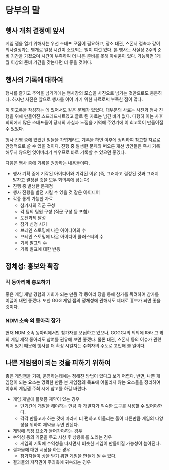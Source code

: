 # 당부의 말

## 행사 개최 결정에 앞서

게임 잼을 열기 위해서는 우선 스태프 모집이 필요하고, 장소 대관, 스폰서 접촉과 같이 의사결정과는 별개로 일정 시간이 소요되는 일이 여럿 있다.
본 행사는 사실상 2주의 준비 기간을 가졌으며 시간이 부족하여 더 나은 준비를 못해 아쉬움이 있다.
가능하면 1개월 이상의 준비 기간을 갖는다면 더 좋을 것이다.

## 행사의 기록에 대하여

행사를 즐기고 추억을 남기기에는 행사장의 모습을 사진으로 남기는 것만으로도 충분하다.
하지만 사진은 앞으로 행사를 이어 가기 위한 자료로써 부족한 점이 많다.

이 회고록을 작성하는 데 있어서도 같은 문제가 있었다. 대부분의 사료는 사진과 행사 진행을 위해 만들어진 스프레드시트였고 글로 된 자료는 남긴 바가 없다.
다행히 이는 사후 회의에서 많은 스태프들이 당시의 사실과 느낌을 기억해 주었기에 이 회고록이 만들어질 수 있었다.

행사 진행 중에 있었던 일들을 가볍게라도 기록을 하면 이후에 정리하여 참고할 자료로 안정적으로 쓸 수 있을 것이다.
진행 중 발생한 문제와 떠오른 개선 방안들은 즉시 기록해두지 않으면 잊어버리기 쉬우므로 바로 기록할 수 있으면 좋겠다.

다음은 행사 중에 기록을 권장하는 내용들이다.

* 행사 기획 중에 기각된 아이디어와 기각된 이유 (즉, 그러자고 결정된 것과 그러지 말자고 결정된 것을 모두 회의록에 담는다)
* 진행 중 발생한 문제점
* 행사 진행을 발전 시킬 수 있을 것 같은 아이디어
* 각종 통계 가능한 자료
    * 참가자의 직군 구성
    * 각 팀의 팀원 구성 (직군 구성 등 포함)
    * 도전과제 달성
    * 참가 신청 시기
    * 브레인 스토밍에 나온 아이디어의 수
    * 브레인 스토밍에 나온 아이디어 클러스터의 수
    * 기획 발표의 수
    * 기획 발표에 대한 반응

## 정체성: 홍보와 확장

### 각 동아리에 홍보하기

좋은 게임 개발 경험의 기회가 되는 만큼 각 동아리 장을 통해 참가를 독려하여 참가를 이끌어 내면 좋겠다.
또한 GGG 게임 잼의 정체성에 관해서도 제대로 홍보가 되면 좋을 것이다.

### NDM 소속 외 동아리 참가

현재 NDM 소속 동아리에서만 참가자를 모집하고 있으나, GGGGJ의 의의에 따라 그 밖의 게임 제작 동아리도 참여를 권유해 보면 좋겠다.
물론 대관, 스폰서 등의 이슈가 관련되어 있기 때문에 행사를 더 확장 시킬지는 주최자의 주도로 고민해 볼 일이다.

## 나쁜 게임잼이 되는 것을 피하기 위하여

좋은 게임잼을 기획, 운영하는데에는 정해진 방법이 있다고 보기 어렵다.
반면, 나쁜 게임잼이 되는 요소는 명확한 만큼 본 게임잼의 목표에 어울리지 않는 요소들을 정리하여 이후의 게임잼 주최 시에 참고를 하길 바란다.

* 게임 개발에 플랫폼 제약이 있는 경우
    * 단기간에 개발을 해야하는 만큼 각 개발자가 익숙한 도구를 사용할 수 있어야한다.
    * 각각 만들고자 하는 것에 따라서 더 편하고 어울리는 툴이 다른만큼 게임의 다양성을 위하여 제약을 두면 안된다.
* 게임에 특정 요소가 들어가야하는 경우
* 수익성 등의 기준을 두고 시상 후 상용화를 노리는 경우
    * 게임의 기획에 수익성을 따지면서 비슷한 게임이 만들어질 가능성이 높아진다.
* 결과물에 대한 시상을 하는 경우
    * 참가자들이 상을 받기 위한 게임을 만들게 될 수 있다.
* 결과물의 저작권이 주최측에 귀속되는 경우
